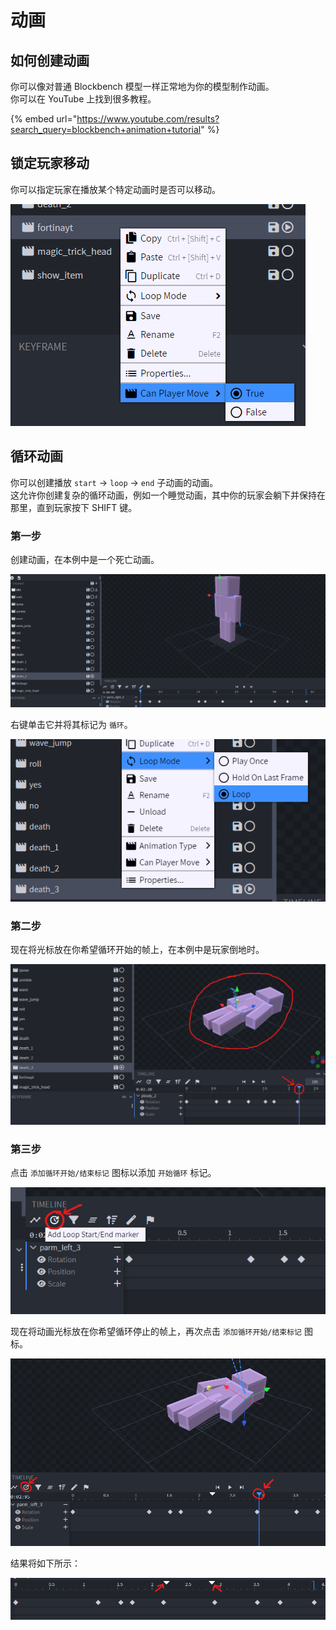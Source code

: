 # 动画

## 如何创建动画

你可以像对普通 Blockbench 模型一样正常地为你的模型制作动画。\
你可以在 YouTube 上找到很多教程。

{% embed url="https://www.youtube.com/results?search_query=blockbench+animation+tutorial" %}

## 锁定玩家移动

你可以指定玩家在播放某个特定动画时是否可以移动。

![](<../../../.gitbook/assets/image (76).png>)

## 循环动画

你可以创建播放 `start` -> `loop` -> `end` 子动画的动画。\
这允许你创建复杂的循环动画，例如一个睡觉动画，其中你的玩家会躺下并保持在那里，直到玩家按下 SHIFT 键。

### 第一步

创建动画，在本例中是一个死亡动画。

![](<../../../.gitbook/assets/image (96) (1).png>)

右键单击它并将其标记为 `循环`。

![](<../../../.gitbook/assets/image (92) (1).png>)

### 第二步

现在将光标放在你希望循环开始的帧上，在本例中是玩家倒地时。

![](<../../../.gitbook/assets/image (75).png>)

### 第三步

点击 `添加循环开始/结束标记` 图标以添加 `开始循环` 标记。

![](<../../../.gitbook/assets/image (60).png>)

现在将动画光标放在你希望循环停止的帧上，再次点击 `添加循环开始/结束标记` 图标。

![](<../../../.gitbook/assets/image (46).png>)

结果将如下所示：

![](<../../../.gitbook/assets/image (93).png>)
